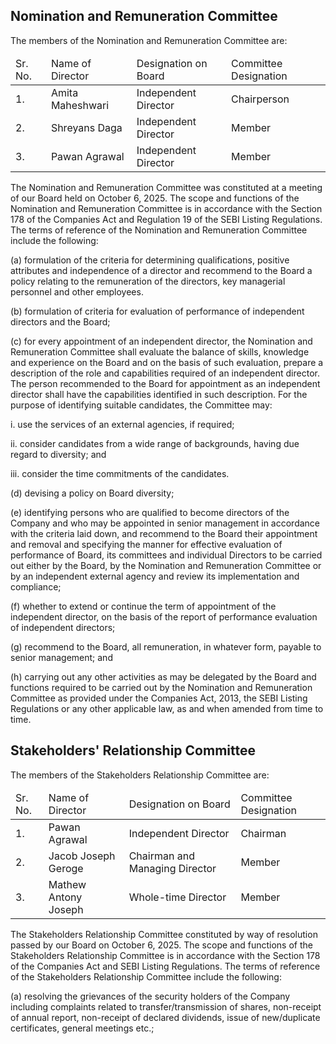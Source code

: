 ## Nomination and Remuneration Committee

The members of the Nomination and Remuneration Committee are:

<table><thead><tr><td>Sr. No.</td><td>Name of Director</td><td>Designation on Board</td><td>Committee Designation</td></tr></thead><tbody><tr><td>1.</td><td>Amita Maheshwari</td><td>Independent Director</td><td>Chairperson</td></tr><tr><td>2.</td><td>Shreyans Daga</td><td>Independent Director</td><td>Member</td></tr><tr><td>3.</td><td>Pawan Agrawal</td><td>Independent Director</td><td>Member</td></tr></tbody></table>

The Nomination and Remuneration Committee was constituted at a meeting of our Board held on October 6, 2025. The scope and functions of the Nomination and Remuneration Committee is in accordance with the Section 178 of the Companies Act and Regulation 19 of the SEBI Listing Regulations. The terms of reference of the Nomination and Remuneration Committee include the following:

(a) formulation of the criteria for determining qualifications, positive attributes and independence of a director and recommend to the Board a policy relating to the remuneration of the directors, key managerial personnel and other employees.

(b) formulation of criteria for evaluation of performance of independent directors and the Board;

(c) for every appointment of an independent director, the Nomination and Remuneration Committee shall evaluate the balance of skills, knowledge and experience on the Board and on the basis of such evaluation, prepare a description of the role and capabilities required of an independent director. The person recommended to the Board for appointment as an independent director shall have the capabilities identified in such description. For the purpose of identifying suitable candidates, the Committee may:

i. use the services of an external agencies, if required;

ii. consider candidates from a wide range of backgrounds, having due regard to diversity; and

iii. consider the time commitments of the candidates.

(d) devising a policy on Board diversity;

(e) identifying persons who are qualified to become directors of the Company and who may be appointed in senior management in accordance with the criteria laid down, and recommend to the Board their appointment and removal and specifying the manner for effective evaluation of performance of Board, its committees and individual Directors to be carried out either by the Board, by the Nomination and Remuneration Committee or by an independent external agency and review its implementation and compliance;

(f) whether to extend or continue the term of appointment of the independent director, on the basis of the report of performance evaluation of independent directors;

(g) recommend to the Board, all remuneration, in whatever form, payable to senior management; and

(h) carrying out any other activities as may be delegated by the Board and functions required to be carried out by the Nomination and Remuneration Committee as provided under the Companies Act, 2013, the SEBI Listing Regulations or any other applicable law, as and when amended from time to time.

## Stakeholders' Relationship Committee

The members of the Stakeholders Relationship Committee are:

<table><thead><tr><td>Sr. No.</td><td>Name of Director</td><td>Designation on Board</td><td>Committee Designation</td></tr></thead><tbody><tr><td>1.</td><td>Pawan Agrawal</td><td>Independent Director</td><td>Chairman</td></tr><tr><td>2.</td><td>Jacob Joseph Geroge</td><td>Chairman and Managing Director</td><td>Member</td></tr><tr><td>3.</td><td>Mathew Antony Joseph</td><td>Whole-time Director</td><td>Member</td></tr></tbody></table>

The Stakeholders Relationship Committee constituted by way of resolution passed by our Board on October 6, 2025. The scope and functions of the Stakeholders Relationship Committee is in accordance with the Section 178 of the Companies Act and SEBI Listing Regulations. The terms of reference of the Stakeholders Relationship Committee include the following:

(a) resolving the grievances of the security holders of the Company including complaints related to transfer/transmission of shares, non-receipt of annual report, non-receipt of declared dividends, issue of new/duplicate certificates, general meetings etc.;